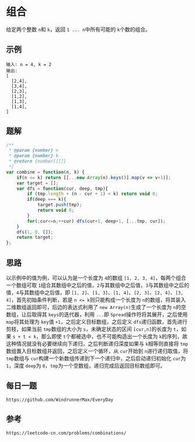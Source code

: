 # 组合

给定两个整数 `n`和 `k`，返回 `1 ... n`中所有可能的 `k`个数的组合。

## 示例

```
输入: n = 4, k = 2
输出:
[
  [2,4],
  [3,4],
  [2,3],
  [1,2],
  [1,3],
  [1,4],
]
```

## 题解

```javascript
/**
 * @param {number} n
 * @param {number} k
 * @return {number[][]}
 */
var combine = function(n, k) {
    if(n <= k) return [[...new Array(n).keys()].map(v => v+1)];
    var target = [];
    var dfs = function(cur, deep, tmp){
        if (tmp.length + (n - cur + 1) < k) return void 0;
        if(deep === k){
            target.push(tmp);
            return void 0;
        }
        for(;cur<=n;++cur) dfs(cur+1, deep+1, [...tmp, cur]);
    }
    dfs(1, 0, []);
    return target;
};
```

## 思路

以示例中的值为例，可以认为是一个长度为 `4`的数组 `[1, 2, 3, 4]`，每两个组合一个数组可取 `1`组合其数组中之后的值，`2`与其数组中之后值，`3`与其数组中之后的值，`4`与其数组中之后值，即 `[1, 2]`、`[1, 3]`、`[1, 4]`、`[2, 3]`、`[2, 4]`、`[3, 4]`，首先初始条件判断，若是 `n <= k`则只能构成一个长度为 `n`的数组，将其装入二维数组返回即可，后边的表达式利用了 `new Array(n)`生成了一个长度为 `n`的空数组，让后取得其 `keys`的迭代器，利用 `...`即 `Spread`操作符将其展开，之后使用 `map`将其处理为 `key`值 `+1`，之后定义目标数组，之后定义 `dfs`递归函数，首先进行剪枝，如果当前 `tmp`数组的大小为 `s`，未确定状态的区间 `[cur,n]`的长度为 `t`，如果 `s + t < k`，那么即使 `t`个都被选中，也不可能构造出一个长度为 `k`的序列，故这种情况就没有必要继续向下递归，之后判断递归深度如果与 `k`相等则直接将 `tmp`数组置入目标数组并返回，之后定义一个循环，从 `cur`开始到 `n`进行递归取值，将 `tmp`数组与 `cur`构建一个新数组传递到下一个递归中，之后启动递归初始化 `cur`为 `1`，深度 `deep`为 `0`，`tmp`为一个空数组，递归完成后返回目标数组即可。

## 每日一题

```
https://github.com/WindrunnerMax/EveryDay
```

## 参考

```
https://leetcode-cn.com/problems/combinations/
```

